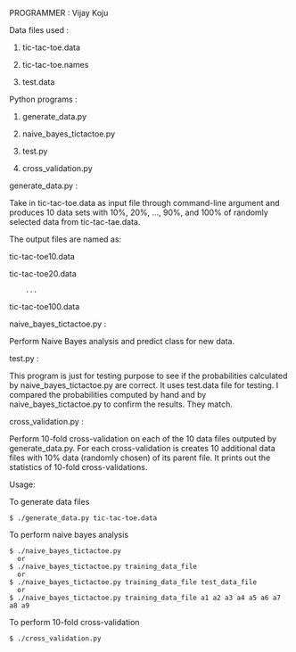 PROGRAMMER : Vijay Koju

Data files used : 

1) tic-tac-toe.data

2) tic-tac-toe.names

3) test.data

Python programs : 

1) generate_data.py

2) naive_bayes_tictactoe.py

3) test.py
								
4) cross_validation.py

generate_data.py :

Take in tic-tac-toe.data as input file through command-line argument and produces 10 data sets with 10%, 20%, ..., 90%, and 100% of randomly selected data from tic-tac-tae.data.

The output files are named as:

tic-tac-toe10.data

tic-tac-toe20.data

		...

tic-tac-toe100.data

naive_bayes_tictactoe.py :

Perform Naive Bayes analysis and predict class for new data.

test.py :

This program is just for testing purpose to see if the probabilities calculated by naive_bayes_tictactoe.py are correct. It uses test.data file for testing. I compared the probabilities computed by hand and by naive_bayes_tictactoe.py to confirm the results. They match.

cross_validation.py :

Perform 10-fold cross-validation on each of the 10 data files outputed by generate_data.py. For each cross-validation is creates 10 additional data files with 10% data (randomly chosen) of its parent file. It prints out the statistics of 10-fold cross-validations.

Usage:

To generate data files

	$ ./generate_data.py tic-tac-toe.data

To perform naive bayes analysis

	$ ./naive_bayes_tictactoe.py
      or
	$ ./naive_bayes_tictactoe.py training_data_file
      or
	$ ./naive_bayes_tictactoe.py training_data_file test_data_file
      or
	$ ./naive_bayes_tictactoe.py training_data_file a1 a2 a3 a4 a5 a6 a7 a8 a9

To perform 10-fold cross-validation

	$ ./cross_validation.py
